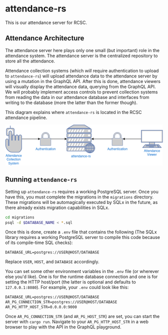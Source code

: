 # attendance-rs

This is our attendance server for RCSC. 

## Attendance Architecture

The attendance server here plays only one small (but important) role in the attendance system. The attendance server is the centralized repository to store all the attendance. 

Attendance collection systems (which *will* require authentication to upload to `attendance-rs`) will upload attendance data to the attendance server by using a mutation in the GraphQL API. After this is done, attendance viewers will visually display the attendance data, querying from the GraphQL API. We will probably implement access controls to prevent collection systems from reading the data in our attendance database and interfaces from writing to the database (more the latter than the former though).

This diagram explains where `attendance-rs` is located in the RCSC attendance pipeline.

![attendance-rs diagram](graphics/attendance-rs-diagram.png)

## Running `attendance-rs`

Setting up `attendance-rs` requires a working PostgreSQL server. Once you have this, you must complete the migrations in the `migrations` directory. These migrations will be automagically executed by SQLx in the future, as there already exists migration capabilities in SQLx.

``` sh
cd migrations
psql -d $DATABASE_NAME < *.sql
```

Once this is done, create a `.env` file that contains the following (The SQLx library requires a working PostgreSQL server to compile this code because of its compile-time SQL checks): 

```
DATABASE_URL=postgres://USER@HOST/DATABASE
```

Replace `USER`, `HOST`, and `DATABASE` accordingly.

You can set some other environment variables in the `.env` file (or wherever else you'd like). One is for the runtime database connection and one is for setting the HTTP host/port (the latter is optional and defaults to `127.0.0.1:8080`). For example, your `.env` could look like this:

``` 
DATABASE_URL=postgres://USER@HOST/DATABASE
AR_PG_CONNECTION_STR=postgres://USER@HOST/DATABASE
AR_PG_HTTP_HOST_STR=0.0.0.0:9000
```

Once `AR_PG_CONNECTION_STR` (and `AR_PG_HOST_STR`) are set, you can start the server with `cargo run`. Navigate to your `AR_PG_HTTP_HOST_STR` in a web browser to play with the API in the GraphQL playground.
